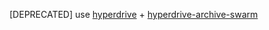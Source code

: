 [DEPRECATED] use [hyperdrive](http://github.com/mafintosh/hyperdrive) + [hyperdrive-archive-swarm](http://github.com/karissa/hyperdrive-archive-swarm)
